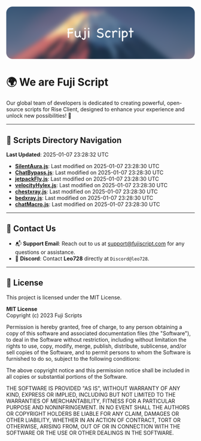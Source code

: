 ![Banner](.github/b.webp)

# 🌍 **We are Fuji Script**

Our global team of developers is dedicated to creating powerful, open-source scripts for Rise Client, designed to enhance your experience and unlock new possibilities! 🌟

---
<!-- SCRIPTS_NAVIGATION_START -->
## 📂 **Scripts Directory Navigation**

**Last Updated**: 2025-01-07 23:28:32 UTC

- **[SilentAura.js](scripts/SilentAura.js)**: Last modified on 2025-01-07 23:28:30 UTC
- **[ChatBypass.js](scripts/ChatBypass.js)**: Last modified on 2025-01-07 23:28:30 UTC
- **[jetpackFly.js](scripts/jetpackFly.js)**: Last modified on 2025-01-07 23:28:30 UTC
- **[velocityHylex.js](scripts/velocityHylex.js)**: Last modified on 2025-01-07 23:28:30 UTC
- **[chestxray.js](scripts/chestxray.js)**: Last modified on 2025-01-07 23:28:30 UTC
- **[bedxray.js](scripts/bedxray.js)**: Last modified on 2025-01-07 23:28:30 UTC
- **[chatMacro.js](scripts/chatMacro.js)**: Last modified on 2025-01-07 23:28:30 UTC

<!-- SCRIPTS_NAVIGATION_END -->

---

## 💬 **Contact Us**  
- 📬 **Support Email**: Reach out to us at [support@fujiscript.com](mailto:support@fujiscript.com) for any questions or assistance.  
- 💬 **Discord**: Contact **Leo728** directly at `Discord@leo728`.

---

## 📜 **License**

This project is licensed under the MIT License.  

**MIT License**  
Copyright (c) 2023 Fuji Scripts  

Permission is hereby granted, free of charge, to any person obtaining a copy of this software and associated documentation files (the "Software"), to deal in the Software without restriction, including without limitation the rights to use, copy, modify, merge, publish, distribute, sublicense, and/or sell copies of the Software, and to permit persons to whom the Software is furnished to do so, subject to the following conditions:  

The above copyright notice and this permission notice shall be included in all copies or substantial portions of the Software.  

THE SOFTWARE IS PROVIDED "AS IS", WITHOUT WARRANTY OF ANY KIND, EXPRESS OR IMPLIED, INCLUDING BUT NOT LIMITED TO THE WARRANTIES OF MERCHANTABILITY, FITNESS FOR A PARTICULAR PURPOSE AND NONINFRINGEMENT. IN NO EVENT SHALL THE AUTHORS OR COPYRIGHT HOLDERS BE LIABLE FOR ANY CLAIM, DAMAGES OR OTHER LIABILITY, WHETHER IN AN ACTION OF CONTRACT, TORT OR OTHERWISE, ARISING FROM, OUT OF OR IN CONNECTION WITH THE SOFTWARE OR THE USE OR OTHER DEALINGS IN THE SOFTWARE.  
